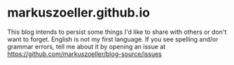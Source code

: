 # markuszoeller.github.io
This blog intends to persist some things I'd like to share with others or
don't want to forget. English is not my first language. If you see
spelling and/or grammar errors, tell me about it by opening an issue
at https://github.com/markuszoeller/blog-source/issues

